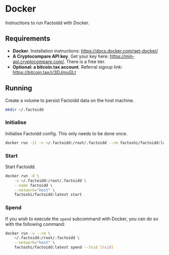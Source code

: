 # Docker

Instructions to run Factoidd with Docker.

## Requirements

-   **Docker**.
    Installation instructions: https://docs.docker.com/get-docker/
-   **A Cryptocompare API key**. Get your key here: https://min-api.cryptocompare.com/. There is a free tier.
-   **Optional: a bitcoin.tax account**. Referral signup link: https://bitcoin.tax/r/3DJmuGLt

## Running

Create a volume to persist Factoidd data on the host machine.

```bash
mkdir ~/.factoidd
```

### Initialise

Initialise Factoidd config. This only needs to be done once.

```bash
docker run -it -v ~/.factoidd:/root/.factoidd --rm factoshi/factoidd:latest init
```

### Start

Start Factoidd.

```bash
docker run -d \
    -v ~/.factoidd:/root/.factoidd \
    --name factoidd \
    --network="host" \
    factoshi/factoidd:latest start
```

### Spend

If you wish to execute the `spend` subcommand with Docker, you can do so with the following command:

```bash
docker run -v --rm \
    ~/.factoidd:/root/.factoidd \
    --network="host" \
    factoshi/factoidd:latest spend --txid [txid]
```
